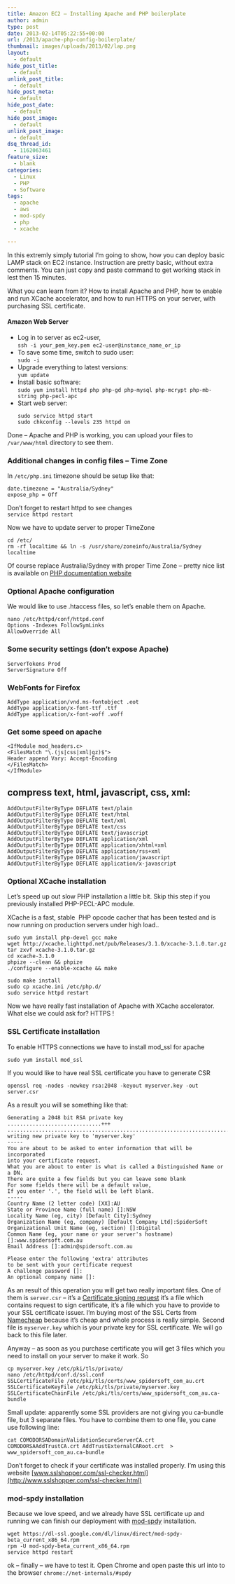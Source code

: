 ```yaml
---
title: Amazon EC2 – Installing Apache and PHP boilerplate
author: admin
type: post
date: 2013-02-14T05:22:55+00:00
url: /2013/apache-php-config-boilerplate/
thumbnail: images/uploads/2013/02/lap.png
layout:
  - default
hide_post_title:
  - default
unlink_post_title:
  - default
hide_post_meta:
  - default
hide_post_date:
  - default
hide_post_image:
  - default
unlink_post_image:
  - default
dsq_thread_id:
  - 1162063461
feature_size:
  - blank
categories:
  - Linux
  - PHP
  - Software
tags:
  - apache
  - aws
  - mod-spdy
  - php
  - xcache

---
```

In this extremly simply tutorial I&#8217;m going to show, how you can deploy basic LAMP stack on EC2 instance. Instruction are pretty basic, without extra comments. You can just copy and paste command to get working stack in lest then 15 minutes.

What you can learn from it? How to install Apache and PHP, how to enable and run XCache accelerator, and how to run HTTPS on your server, with purchasing SSL certificate.

<!--more-->

#### Amazon Web Server

  * Log in to server as ec2-user,  
    `ssh -i your_pem_key.pem ec2-user@instance_name_or_ip`
  * To save some time, switch to sudo user:  
    `sudo -i`
  * Upgrade everything to latest versions:  
    `yum update`
  * Install basic software:  
    `sudo yum install httpd php php-gd php-mysql php-mcrypt php-mb-string php-pecl-apc`
  * Start web server:  
    ```
    sudo service httpd start
    sudo chkconfig --levels 235 httpd on
    ```

Done &#8211; Apache and PHP is working, you can upload your files to `/var/www/html` directory to see them.

### Additional changes in config files &#8211; Time Zone

In `/etc/php.ini` timezone should be setup like that:  
```
date.timezone = "Australia/Sydney"
expose_php = Off
```

Don&#8217;t forget to restart httpd to see changes  
`service httpd restart`

Now we have to update server to proper TimeZone

```
cd /etc/
rm -rf localtime && ln -s /usr/share/zoneinfo/Australia/Sydney localtime
```

Of course replace Australia/Sydney with proper Time Zone &#8211; pretty nice list is available on [PHP documentation website](http://www.php.net/manual/en/timezones.php)

### Optional Apache configuration

We would like to use .htaccess files, so let&#8217;s enable them on Apache.

```
nano /etc/httpd/conf/httpd.conf
Options -Indexes FollowSymLinks
AllowOverride All
```

### Some security settings (don&#8217;t expose Apache)

```
ServerTokens Prod
ServerSignature Off
``` 

### WebFonts for Firefox

```
AddType application/vnd.ms-fontobject .eot
AddType application/x-font-ttf .ttf
AddType application/x-font-woff .woff
```

### Get some speed on apache

```
<IfModule mod_headers.c>
<FilesMatch "\.(js|css|xml|gz)$">
Header append Vary: Accept-Encoding
</FilesMatch>
</IfModule>
```

## compress text, html, javascript, css, xml:

```
AddOutputFilterByType DEFLATE text/plain
AddOutputFilterByType DEFLATE text/html
AddOutputFilterByType DEFLATE text/xml
AddOutputFilterByType DEFLATE text/css
AddOutputFilterByType DEFLATE text/javascript
AddOutputFilterByType DEFLATE application/xml
AddOutputFilterByType DEFLATE application/xhtml+xml
AddOutputFilterByType DEFLATE application/rss+xml
AddOutputFilterByType DEFLATE application/javascript
AddOutputFilterByType DEFLATE application/x-javascript
```

### Optional XCache installation

Let&#8217;s speed up out slow PHP installation a little bit. Skip this step if you previously installed PHP-PECL-APC module.

XCache is a fast, stable  PHP opcode cacher that has been tested and is now running on production servers under high load..

```
sudo yum install php-devel gcc make
wget http://xcache.lighttpd.net/pub/Releases/3.1.0/xcache-3.1.0.tar.gz
tar zxvf xcache-3.1.0.tar.gz
cd xcache-3.1.0
phpize --clean && phpize
./configure --enable-xcache && make
```

```
sudo make install
sudo cp xcache.ini /etc/php.d/
sudo service httpd restart
```

Now we have really fast installation of Apache with XCache accelerator. What else we could ask for? HTTPS !

### SSL Certificate installation

To enable HTTPS connections we have to install mod_ssl for apache

`sudo yum install mod_ssl`

If you would like to have real SSL certificate you have to generate CSR

`openssl req -nodes -newkey rsa:2048 -keyout myserver.key -out server.csr`

As a result you will se something like that:

```
Generating a 2048 bit RSA private key
..............................+++
.................................................................................+++
writing new private key to 'myserver.key'
-----
You are about to be asked to enter information that will be incorporated
into your certificate request.
What you are about to enter is what is called a Distinguished Name or a DN.
There are quite a few fields but you can leave some blank
For some fields there will be a default value,
If you enter '.', the field will be left blank.
-----
Country Name (2 letter code) [XX]:AU
State or Province Name (full name) []:NSW
Locality Name (eg, city) [Default City]:Sydney
Organization Name (eg, company) [Default Company Ltd]:SpiderSoft 
Organizational Unit Name (eg, section) []:Digital
Common Name (eg, your name or your server's hostname) []:www.spidersoft.com.au
Email Address []:admin@spidersoft.com.au

Please enter the following 'extra' attributes
to be sent with your certificate request
A challenge password []:
An optional company name []:
```

As an result of this operation you will get two really important files. One of them is `server.csr` &#8211; it&#8217;s a [Certificate signing request](http://en.wikipedia.org/wiki/Certificate_signing_request) it&#8217;s a file which contains request to sign certificate, it&#8217;s a file which you have to provide to your SSL certificate issuer. I&#8217;m buying most of the SSL Certs from [Namecheap](http://www.namecheap.com?aff=9312) because it&#8217;s cheap and whole process is really simple. Second file is `myserver.key` which is your private key for SSL certificate. We will go back to this file later.

Anyway &#8211; as soon as you purchase certificate you will get 3 files which you need to install on your server to make it work. So

```
cp myserver.key /etc/pki/tls/private/
nano /etc/httpd/conf.d/ssl.conf
SSLCertificateFile /etc/pki/tls/certs/www_spidersoft_com_au.crt
SSLCertificateKeyFile /etc/pki/tls/private/myserver.key
SSLCertificateChainFile /etc/pki/tls/certs/www_spidersoft_com_au.ca-bundle
```

Small update: apparently some SSL providers are not giving you ca-bundle file, but 3 separate files. You have to combine them to one file, you cane use following line:

```
cat COMODORSADomainValidationSecureServerCA.crt COMODORSAAddTrustCA.crt AddTrustExternalCARoot.crt  > www_spidersoft_com_au.ca-bundle
```

Don&#8217;t forget to check if your certificate was installed properly. I&#8217;m using this website [www.sslshopper.com/ssl-checker.html](http://www.sslshopper.com/ssl-checker.html)

### mod-spdy installation

Because we love speed, and we already have SSL certificate up and running we can finish our deployment with [mod-spdy](http://code.google.com/p/mod-spdy/) installation.

```
wget https://dl-ssl.google.com/dl/linux/direct/mod-spdy-beta_current_x86_64.rpm
rpm -U mod-spdy-beta_current_x86_64.rpm
service httpd restart
```

ok &#8211; finally &#8211; we have to test it. Open Chrome and open paste this url into to the browser `chrome://net-internals/#spdy`